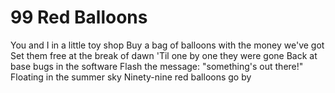 # 99 Red Balloons

You and I in a little toy shop
Buy a bag of balloons with the money we've got
Set them free at the break of dawn
'Til one by one they were gone
Back at base bugs in the software
Flash the message: "something's out there!"
Floating in the summer sky
Ninety-nine red balloons go by
